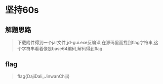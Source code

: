 # 坚持60s

## 解题思路

> 下载附件得到一个jar文件,jd-gui.exe反编译,在源码里面找到flag字符串,这个字符串看着像是base64编码,解码得到flag.

## flag

> flag{DajiDali_JinwanChiji}